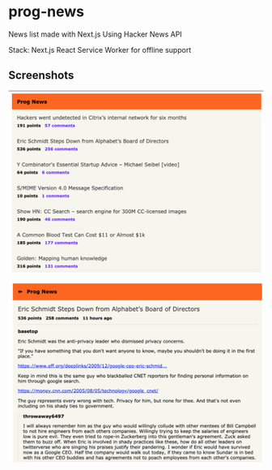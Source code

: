 # prog-news

News list made with Next.js
Using Hacker News API

Stack:
Next.js
React
Service Worker for offline support

## Screenshots
![alt text](https://raw.githubusercontent.com/lbgrd/prog-news/master/static/img/prog-news-1.png "Prog News - Screenshot 1")

![alt text](https://raw.githubusercontent.com/lbgrd/prog-news/master/static/img/prog-news-2.png "Prog News - Screenshot 2")
